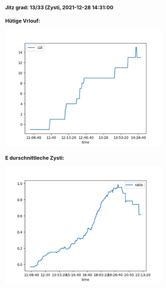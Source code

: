 ### Jitz grad: 13/33 (Zysti, 2021-12-28 14:31:00

### Hütige Vrlouf:
![Graph](Today.png)

### E durschnittleche Zysti:
![Graph](Zysti.png)